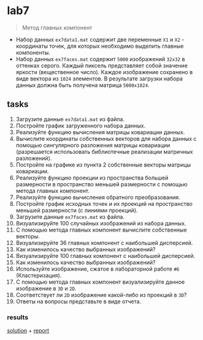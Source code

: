 # lab7
> Метод главных компонент

- Набор данных `ex7data1.mat` содержит две переменные `X1` и `X2` - координаты точек, для которых необходимо выделить главные компоненты.
- Набор данных `ex7faces.mat` содержит `5000` изображений `32x32` в оттенках серого. Каждый пиксель представляет собой значение яркости (вещественное число). Каждое изображение сохранено в виде вектора из `1024` элементов. В результате загрузки набора данных должна быть получена матрица `5000x1024`.

## tasks

1. Загрузите данные `ex7data1.mat` из файла.
2. Постройте график загруженного набора данных.
3. Реализуйте функцию вычисления матрицы ковариации данных.
4. Вычислите координаты собственных векторов для набора данных с помощью сингулярного разложения матрицы ковариации (разрешается использовать библиотечные реализации матричных разложений).
5. Постройте на графике из пункта 2 собственные векторы матрицы ковариации.
6. Реализуйте функцию проекции из пространства большей размерности в пространство меньшей размерности с помощью метода главных компонент.
7. Реализуйте функцию вычисления обратного преобразования.
8. Постройте график исходных точек и их проекций на пространство меньшей размерности (с линиями проекций).
9. Загрузите данные `ex7faces.mat` из файла.
10. Визуализируйте 100 случайных изображений из набора данных.
11. С помощью метода главных компонент вычислите собственные векторы.
12. Визуализируйте 36 главных компонент с наибольшей дисперсией.
13. Как изменилось качество выбранных изображений?
14. Визуализируйте 100 главных компонент с наибольшей дисперсией.
15. Как изменилось качество выбранных изображений?
16. Используйте изображение, сжатое в лабораторной работе `#6` (Кластеризация).
17. С помощью метода главных компонент визуализируйте данное изображение в `3D` и `2D`.
18. Соответствует ли `2D` изображение какой-либо из проекций в `3D`?
19. Ответы на вопросы представьте в виде отчета.

### results

[solution](/ml/sem3/lab7/lab7.ipynb) + [report](/ml/sem3/lab7/lab7.md)
